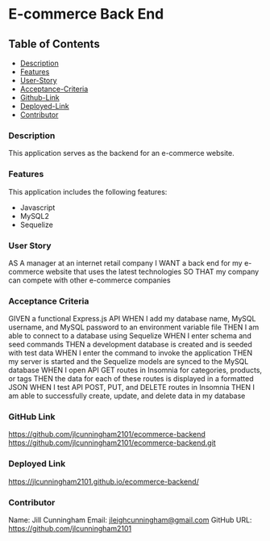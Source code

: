 # E-commerce Back End

## Table of Contents

- [Description](#description)
- [Features](#features)
- [User-Story](#user-story)
- [Acceptance-Criteria](#acceptance-criteria)
- [Github-Link](#github-link)
- [Deployed-Link](#deployed-link)
- [Contributor](#contributor)

### Description

This application serves as the backend for an e-commerce website.

### Features

This application includes the following features:

- Javascript
- MySQL2
- Sequelize

### User Story

AS A manager at an internet retail company
I WANT a back end for my e-commerce website that uses the latest technologies
SO THAT my company can compete with other e-commerce companies

### Acceptance Criteria

GIVEN a functional Express.js API
WHEN I add my database name, MySQL username, and MySQL password to an environment variable file
THEN I am able to connect to a database using Sequelize
WHEN I enter schema and seed commands
THEN a development database is created and is seeded with test data
WHEN I enter the command to invoke the application
THEN my server is started and the Sequelize models are synced to the MySQL database
WHEN I open API GET routes in Insomnia for categories, products, or tags
THEN the data for each of these routes is displayed in a formatted JSON
WHEN I test API POST, PUT, and DELETE routes in Insomnia
THEN I am able to successfully create, update, and delete data in my database

### GitHub Link

https://github.com/jlcunningham2101/ecommerce-backend
https://github.com/jlcunningham2101/ecommerce-backend.git

### Deployed Link

https://jlcunningham2101.github.io/ecommerce-backend/

### Contributor

Name: Jill Cunningham
Email: jleighcunningham@gmail.com
GitHub URL: https://github.com/jlcunningham2101
